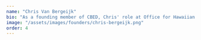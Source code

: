 ```yaml
---
name: "Chris Van Bergeijk"
bio: "As a founding member of CBED, Chris' role at Office for Hawaiian Affairs and working with the other founders of HACBED encouraged communities to 'stay in the driver's seat of community economic development'. Chris is currently the vice president of programs at Hawai'i Community Foundation."
image: "/assets/images/founders/chris-bergeijk.png"
order: 4
---
```

